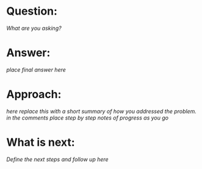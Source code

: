 # Question:
_What are you asking?_

# Answer:
_place final answer here_

# Approach:
_here replace this with a short summary of how you addressed the problem. in the comments place step by step notes of progress as you go_

# What is next:
_Define the next steps and follow up here_
